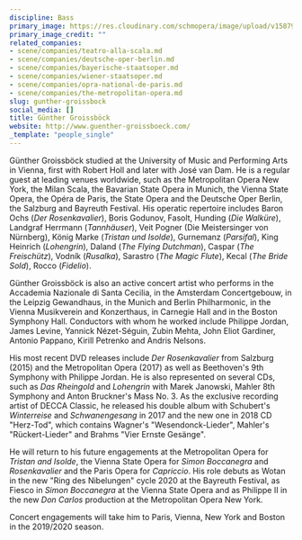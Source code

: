 ```yaml
---
discipline: Bass
primary_image: https://res.cloudinary.com/schmopera/image/upload/v1587928938/media/2020/04/GuntherGroissbock_apzltk.jpg
primary_image_credit: ""
related_companies:
- scene/companies/teatro-alla-scala.md
- scene/companies/deutsche-oper-berlin.md
- scene/companies/bayerische-staatsoper.md
- scene/companies/wiener-staatsoper.md
- scene/companies/opra-national-de-paris.md
- scene/companies/the-metropolitan-opera.md
slug: gunther-groissbock
social_media: []
title: Günther Groissböck
website: http://www.guenther-groissboeck.com/
_template: "people_single"
---
```

Günther Groissböck studied at the University of Music and Performing Arts in Vienna, first with Robert Holl and later with José van Dam. He is a regular guest at leading venues worldwide, such as the Metropolitan Opera New York, the Milan Scala, the Bavarian State Opera in Munich, the Vienna State Opera, the Opéra de Paris, the State Opera and the Deutsche Oper Berlin, the Salzburg and Bayreuth Festival. His operatic repertoire includes Baron Ochs (_Der Rosenkavalier_), Boris Godunov, Fasolt, Hunding (_Die Walküre_), Landgraf Herrmann (_Tannhäuser_), Veit Pogner (Die Meistersinger von Nürnberg), König Marke (_Tristan und Isolde_), Gurnemanz (_Parsifal_), King Heinrich (_Lohengrin_), Daland (_The Flying Dutchman_), Caspar (_The Freischütz_), Vodník (_Rusalka_), Sarastro (_The Magic Flute_), Kecal (_The Bride Sold_), Rocco (_Fidelio_).

Günther Groissböck is also an active concert artist who performs in the Accademia Nazionale di Santa Cecilia, in the Amsterdam Concertgebouw, in the Leipzig Gewandhaus, in the Munich and Berlin Philharmonic, in the Vienna Musikverein and Konzerthaus, in Carnegie Hall and in the Boston Symphony Hall. Conductors with whom he worked include Philippe Jordan, James Levine, Yannick Nézet-Séguin, Zubin Mehta, John Eliot Gardiner, Antonio Pappano, Kirill Petrenko and Andris Nelsons.

His most recent DVD releases include _Der Rosenkavalier_ from Salzburg (2015) and the Metropolitan Opera (2017) as well as Beethoven's 9th Symphony with Philippe Jordan. He is also represented on several CDs, such as _Das Rheingold_ and _Lohengrin_ with Marek Janowski, Mahler 8th Symphony and Anton Bruckner's Mass No. 3. As the exclusive recording artist of DECCA Classic, he released his double album with Schubert's _Winterreise_ and _Schwanengesang_ in 2017 and the new one in 2018 CD "Herz-Tod", which contains Wagner's "Wesendonck-Lieder", Mahler's "Rückert-Lieder" and Brahms "Vier Ernste Gesänge".

He will return to his future engagements at the Metropolitan Opera for _Tristan and Isolde_, the Vienna State Opera for _Simon Boccanegra_ and _Rosenkavalier_ and the Paris Opera for _Capriccio_. His role debuts as Wotan in the new "Ring des Nibelungen" cycle 2020 at the Bayreuth Festival, as Fiesco in _Simon Boccanegra_ at the Vienna State Opera and as Philippe II in the new _Don Carlos_ production at the Metropolitan Opera New York.

Concert engagements will take him to Paris, Vienna, New York and Boston in the 2019/2020 season.